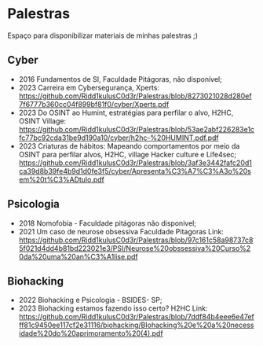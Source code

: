 # Palestras
Espaço para disponibilizar materiais de minhas palestras ;)

## Cyber
- 2016 Fundamentos de SI, Faculdade Pitágoras, não disponível;
- 2023 Carreira em Cybersegurança, Xperts: https://github.com/Ridd1kulusC0d3r/Palestras/blob/8273021028d280ef7f6777b360cc04f899bf81f0/cyber/Xperts.pdf
- 2023 Do OSINT ao Humint, estratégias para perfilar o alvo, H2HC, OSINT Village: https://github.com/Ridd1kulusC0d3r/Palestras/blob/53ae2abf226283e1cfc77bc92cda31be9d190a10/cyber/h2hc-%20HUMINT.pdf.pdf
- 2023 Criaturas de hábitos: Mapeando comportamentos por meio da OSINT para perfilar alvos, H2HC, village Hacker culture e Life4sec; https://github.com/Ridd1kulusC0d3r/Palestras/blob/3af3e3442fafc20d1ca39d8b39fe4b9d1d0fe3f5/cyber/Apresenta%C3%A7%C3%A3o%20sem%20t%C3%ADtulo.pdf
  
## Psicologia
- 2018 Nomofobia - Faculdade pitágoras não disponivel;
- 2021 Um caso de neurose obsessiva Faculdade Pitagoras Link: https://github.com/Ridd1kulusC0d3r/Palestras/blob/97c161c58a98737c85f021d4dd4b81bd223021e3/PSI/Neurose%20obssessiva%20Curso%20da%20uma%20an%C3%A1lise.pdf

## Biohacking
- 2022 Biohacking e Psicologia - BSIDES- SP;
- 2023 Biohacking estamos fazendo isso certo? H2HC Link: https://github.com/Ridd1kulusC0d3r/Palestras/blob/7ddf84b4eee6e47efff81c9450ee117cf2e31116/biohacking/BIohacking%20e%20a%20necessidade%20do%20aprimoramento%20(4).pdf
